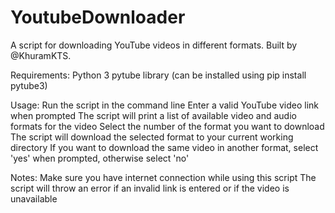 # YoutubeDownloader

A script for downloading YouTube videos in different formats. Built by @KhuramKTS.

Requirements:
Python 3
pytube library (can be installed using pip install pytube3)

Usage:
Run the script in the command line
Enter a valid YouTube video link when prompted
The script will print a list of available video and audio formats for the video
Select the number of the format you want to download
The script will download the selected format to your current working directory
If you want to download the same video in another format, select 'yes' when prompted, otherwise select 'no'

Notes:
Make sure you have internet connection while using this script
The script will throw an error if an invalid link is entered or if the video is unavailable
